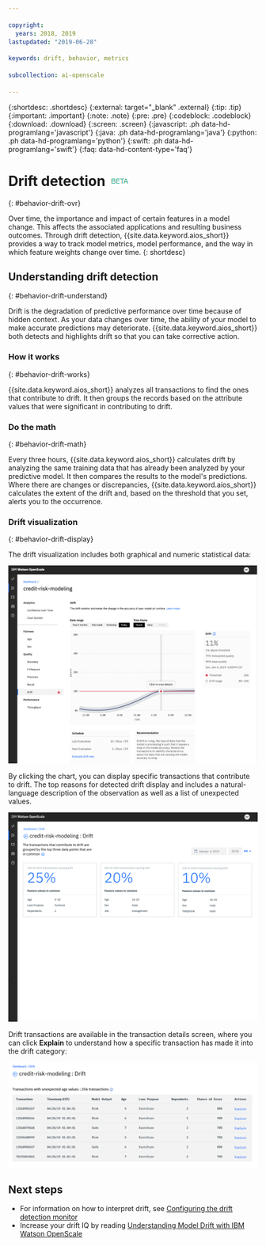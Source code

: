 ```yaml
---

copyright:
  years: 2018, 2019
lastupdated: "2019-06-28"

keywords: drift, behavior, metrics

subcollection: ai-openscale

---
```


{:shortdesc: .shortdesc}
{:external: target="_blank" .external}
{:tip: .tip}
{:important: .important}
{:note: .note}
{:pre: .pre}
{:codeblock: .codeblock}
{:download: .download}
{:screen: .screen}
{:javascript: .ph data-hd-programlang='javascript'}
{:java: .ph data-hd-programlang='java'}
{:python: .ph data-hd-programlang='python'}
{:swift: .ph data-hd-programlang='swift'}
{:faq: data-hd-content-type='faq'}

# Drift detection ![beta tag](images/beta.png)
{: #behavior-drift-ovr}

Over time, the importance and impact of certain features in a model change. This affects the associated applications and resulting business outcomes. Through drift detection, {{site.data.keyword.aios_short}} provides a way to track model metrics, model performance, and the way in which feature weights change over time. 
{: shortdesc}

## Understanding drift detection
{: #behavior-drift-understand}

Drift is the degradation of predictive performance over time because of hidden context. As your data changes over time, the ability of your model to make accurate predictions may deteriorate. {{site.data.keyword.aios_short}} both detects and highlights drift so that you can take corrective action.

### How it works
{: #behavior-drift-works}

{{site.data.keyword.aios_short}} analyzes all transactions to find the ones that contribute to drift. It then groups the records based on the attribute values that were significant in contributing to drift.



### Do the math
{: #behavior-drift-math}

Every three hours, {{site.data.keyword.aios_short}} calculates drift by analyzing the same training data that has already been analyzed by your predictive model. It then compares the results to the model's predictions. Where there are changes or discrepancies, {{site.data.keyword.aios_short}} calculates the extent of the drift and, based on the threshold that you set, alerts you to the occurrence. 


### Drift visualization
{: #behavior-drift-display}

The drift visualization includes both graphical and numeric statistical data:

![fairness metrics chart showing drift lower than the set threshold](images/drift-example.png)

By clicking the chart, you can display specific transactions that contribute to drift. The top reasons for detected drift display and includes a natural-language description of the observation as well as a list of unexpected values.

![fairness metrics chart showing drift lower than the set threshold](images/drift-detection-example.png)

Drift transactions are available in the transaction details screen, where you can click **Explain** to understand how a specific transaction has made it into the drift category:

![fairness metrics chart showing drift lower than the set threshold](images/drift-detection-transactions.png)


## Next steps

- For information on how to interpret drift, see [Configuring the drift detection monitor](/docs/services/ai-openscale?topic=ai-openscale-behavior-drift-config)
- Increase your drift IQ by reading [Understanding Model Drift with IBM Watson OpenScale](https://medium.com/@manish.bhide/4c5401aa8da4)